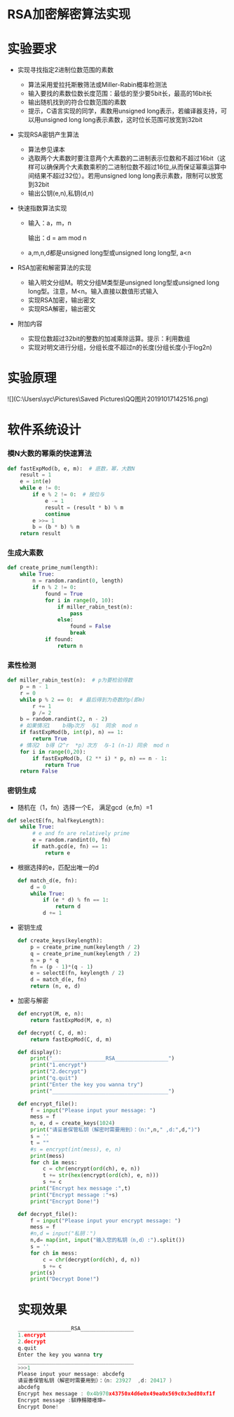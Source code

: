 # RSA加密解密算法实现  

# 实验要求

- 实现寻找指定2进制位数范围的素数  

  - 算法采用爱拉托斯散筛法或Miller-Rabin概率检测法
  - 输入要找的素数位数长度范围：最低的至少要5bit长，最高的16bit长
  - 输出随机找到的符合位数范围的素数
  - 提示，C语言实现的同学，素数用unsigned long表示，若编译器支持，可以用unsigned long long表示素数，这时位长范围可放宽到32bit  

- 实现RSA密钥产生算法  

  - 算法参见课本  
  - 选取两个大素数时要注意两个大素数的二进制表示位数和不超过16bit（这样可以确保两个大素数乘积的二进制位数不超过16位,从而保证幂乘运算中间结果不超过32位）。若用unsigned long long表示素数，限制可以放宽到32bit
  - 输出公钥(e,n),私钥(d,n)

- 快速指数算法实现  

  - 输入：a，m，n

    输出：d = am mod n

  - a,m,n,d都是unsigned long型或unsigned long long型, a<n  

- RSA加密和解密算法的实现  

  - 输入明文分组M。明文分组M类型是unsigned long型或unsigned long long型。注意，M<n。输入直接以数值形式输入  
  - 实现RSA加密，输出密文
  - 实现RSA解密，输出密文    

- 附加内容 

  - 实现位数超过32bit的整数的加减乘除运算。提示：利用数组  
  - 实现对明文进行分组，分组长度不超过n的长度(分组长度小于log2n)  

# 实验原理

![](C:\Users\syc\Pictures\Saved Pictures\QQ图片20191017142516.png)

# 软件系统设计

### 模N大数的幂乘的快速算法

```python
def fastExpMod(b, e, m):  # 底数，幂，大数N
    result = 1
    e = int(e)
    while e != 0:
        if e % 2 != 0:  # 按位与
            e -= 1
            result = (result * b) % m
            continue
        e >>= 1
        b = (b * b) % m
    return result
```

### 生成大素数

```python
def create_prime_num(length):  
    while True:
        n = random.randint(0, length)
        if n % 2 != 0:
            found = True
            for i in range(0, 10):
                if miller_rabin_test(n):
                    pass
                else:
                    found = False
                    break
            if found:
                return n
```

### 素性检测

```python
def miller_rabin_test(n):  # p为要检验得数
    p = n - 1
    r = 0
    while p % 2 == 0:  # 最后得到为奇数的p(即m)
        r += 1
        p /= 2
    b = random.randint(2, n - 2)
    # 如果情况1    b得p次方  与1  同余  mod n
    if fastExpMod(b, int(p), n) == 1:
        return True  
    # 情况2  b得（2^r  *p）次方  与-1 (n-1) 同余  mod n
    for i in range(0,20):  
        if fastExpMod(b, (2 ** i) * p, n) == n - 1:
            return True  
    return False 
```

### 密钥生成

- 随机在（1，fn）选择一个E，  满足gcd（e,fn）=1

```python
def selectE(fn, halfkeyLength):
    while True:
        # e and fn are relatively prime
        e = random.randint(0, fn)
        if math.gcd(e, fn) == 1:
            return e
```

- 根据选择的e，匹配出唯一的d

  ```python
  def match_d(e, fn):
      d = 0
      while True:
          if (e * d) % fn == 1:
              return d
          d += 1
  ```

- 密钥生成

  ```python
  def create_keys(keylength):
      p = create_prime_num(keylength / 2)
      q = create_prime_num(keylength / 2)
      n = p * q
      fn = (p - 1)*(q - 1)
      e = selectE(fn, keylength / 2)
      d = match_d(e, fn)
      return (n, e, d)
  ```

- 加密与解密

  ```python
  def encrypt(M, e, n):
      return fastExpMod(M, e, n)
  
  def decrypt( C, d, m):
      return fastExpMod(C, d, m)
  
  def display():
      print("_________________RSA_________________")
      print("1.encrypt")
      print("2.decrypt")
      print("q.quit")
      print("Enter the key you wanna try")
      print("_____________________________________")
  
  def encrypt_file():
      f = input("Please input your message: ")
      mess = f
      n, e, d = create_keys(1024)
      print("请妥善保管私钥（解密时需要用到）：（n:",n," ,d:",d,")")
      s = ''
      t = ""
      #s = encrypt(int(mess), e, n)
      print(mess)
      for ch in mess:
          c = chr(encrypt(ord(ch), e, n))
          t += str(hex(encrypt(ord(ch), e, n)))
          s += c
      print("Encrypt hex message :",t)
      print("Encrypt message :"+s)
      print("Encrypt Done!")
  
  def decrypt_file():
      f = input("Please input your encrypt message: ")
      mess = f
      #n,d = input("私钥：")
      n,d= map(int, input("输入您的私钥（n,d）:").split())
      s = ''
      for ch in mess:
          c = chr(decrypt(ord(ch), d, n))
          s += c
      print(s)
      print("Decrypt Done!")
  ```

  # 实现效果

  ```cc
  _________________RSA_________________
  1.encrypt
  2.decrypt
  q.quit
  Enter the key you wanna try
  _____________________________________
  >>>1
  Please input your message: abcdefg
  请妥善保管私钥（解密时需要用到）：（n: 23927  ,d: 20417 )
  abcdefg
  Encrypt hex message : 0x4b970x43750x4d6e0x49ea0x569c0x3ed80xf1f
  Encrypt message :䮗䍵䵮䧪嚜㻘༟
  Encrypt Done!
  ```

